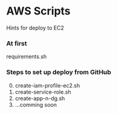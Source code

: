 # AWS Scripts

Hints for deploy to EC2

### At first

requirements.sh

### Steps to set up deploy from GitHub

0. create-iam-profile-ec2.sh
0. create-service-role.sh
0. create-app-n-dg.sh
0. ...comming soon
